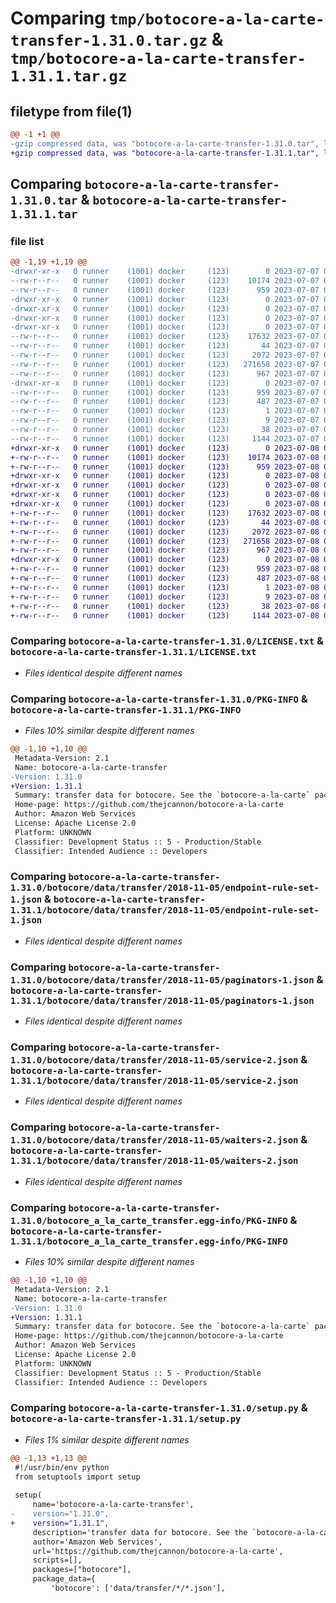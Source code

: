 # Comparing `tmp/botocore-a-la-carte-transfer-1.31.0.tar.gz` & `tmp/botocore-a-la-carte-transfer-1.31.1.tar.gz`

## filetype from file(1)

```diff
@@ -1 +1 @@
-gzip compressed data, was "botocore-a-la-carte-transfer-1.31.0.tar", last modified: Fri Jul  7 01:44:24 2023, max compression
+gzip compressed data, was "botocore-a-la-carte-transfer-1.31.1.tar", last modified: Sat Jul  8 01:42:45 2023, max compression
```

## Comparing `botocore-a-la-carte-transfer-1.31.0.tar` & `botocore-a-la-carte-transfer-1.31.1.tar`

### file list

```diff
@@ -1,19 +1,19 @@
-drwxr-xr-x   0 runner    (1001) docker     (123)        0 2023-07-07 01:44:24.067730 botocore-a-la-carte-transfer-1.31.0/
--rw-r--r--   0 runner    (1001) docker     (123)    10174 2023-07-07 01:44:23.000000 botocore-a-la-carte-transfer-1.31.0/LICENSE.txt
--rw-r--r--   0 runner    (1001) docker     (123)      959 2023-07-07 01:44:24.067730 botocore-a-la-carte-transfer-1.31.0/PKG-INFO
-drwxr-xr-x   0 runner    (1001) docker     (123)        0 2023-07-07 01:44:24.067730 botocore-a-la-carte-transfer-1.31.0/botocore/
-drwxr-xr-x   0 runner    (1001) docker     (123)        0 2023-07-07 01:44:24.067730 botocore-a-la-carte-transfer-1.31.0/botocore/data/
-drwxr-xr-x   0 runner    (1001) docker     (123)        0 2023-07-07 01:44:24.067730 botocore-a-la-carte-transfer-1.31.0/botocore/data/transfer/
-drwxr-xr-x   0 runner    (1001) docker     (123)        0 2023-07-07 01:44:24.067730 botocore-a-la-carte-transfer-1.31.0/botocore/data/transfer/2018-11-05/
--rw-r--r--   0 runner    (1001) docker     (123)    17632 2023-07-07 01:43:28.000000 botocore-a-la-carte-transfer-1.31.0/botocore/data/transfer/2018-11-05/endpoint-rule-set-1.json
--rw-r--r--   0 runner    (1001) docker     (123)       44 2023-07-07 01:43:28.000000 botocore-a-la-carte-transfer-1.31.0/botocore/data/transfer/2018-11-05/examples-1.json
--rw-r--r--   0 runner    (1001) docker     (123)     2072 2023-07-07 01:43:28.000000 botocore-a-la-carte-transfer-1.31.0/botocore/data/transfer/2018-11-05/paginators-1.json
--rw-r--r--   0 runner    (1001) docker     (123)   271658 2023-07-07 01:43:28.000000 botocore-a-la-carte-transfer-1.31.0/botocore/data/transfer/2018-11-05/service-2.json
--rw-r--r--   0 runner    (1001) docker     (123)      967 2023-07-07 01:43:28.000000 botocore-a-la-carte-transfer-1.31.0/botocore/data/transfer/2018-11-05/waiters-2.json
-drwxr-xr-x   0 runner    (1001) docker     (123)        0 2023-07-07 01:44:24.067730 botocore-a-la-carte-transfer-1.31.0/botocore_a_la_carte_transfer.egg-info/
--rw-r--r--   0 runner    (1001) docker     (123)      959 2023-07-07 01:44:24.000000 botocore-a-la-carte-transfer-1.31.0/botocore_a_la_carte_transfer.egg-info/PKG-INFO
--rw-r--r--   0 runner    (1001) docker     (123)      487 2023-07-07 01:44:24.000000 botocore-a-la-carte-transfer-1.31.0/botocore_a_la_carte_transfer.egg-info/SOURCES.txt
--rw-r--r--   0 runner    (1001) docker     (123)        1 2023-07-07 01:44:24.000000 botocore-a-la-carte-transfer-1.31.0/botocore_a_la_carte_transfer.egg-info/dependency_links.txt
--rw-r--r--   0 runner    (1001) docker     (123)        9 2023-07-07 01:44:24.000000 botocore-a-la-carte-transfer-1.31.0/botocore_a_la_carte_transfer.egg-info/top_level.txt
--rw-r--r--   0 runner    (1001) docker     (123)       38 2023-07-07 01:44:24.067730 botocore-a-la-carte-transfer-1.31.0/setup.cfg
--rw-r--r--   0 runner    (1001) docker     (123)     1144 2023-07-07 01:44:23.000000 botocore-a-la-carte-transfer-1.31.0/setup.py
+drwxr-xr-x   0 runner    (1001) docker     (123)        0 2023-07-08 01:42:45.055808 botocore-a-la-carte-transfer-1.31.1/
+-rw-r--r--   0 runner    (1001) docker     (123)    10174 2023-07-08 01:42:44.000000 botocore-a-la-carte-transfer-1.31.1/LICENSE.txt
+-rw-r--r--   0 runner    (1001) docker     (123)      959 2023-07-08 01:42:45.055808 botocore-a-la-carte-transfer-1.31.1/PKG-INFO
+drwxr-xr-x   0 runner    (1001) docker     (123)        0 2023-07-08 01:42:45.055808 botocore-a-la-carte-transfer-1.31.1/botocore/
+drwxr-xr-x   0 runner    (1001) docker     (123)        0 2023-07-08 01:42:45.055808 botocore-a-la-carte-transfer-1.31.1/botocore/data/
+drwxr-xr-x   0 runner    (1001) docker     (123)        0 2023-07-08 01:42:45.055808 botocore-a-la-carte-transfer-1.31.1/botocore/data/transfer/
+drwxr-xr-x   0 runner    (1001) docker     (123)        0 2023-07-08 01:42:45.055808 botocore-a-la-carte-transfer-1.31.1/botocore/data/transfer/2018-11-05/
+-rw-r--r--   0 runner    (1001) docker     (123)    17632 2023-07-08 01:41:59.000000 botocore-a-la-carte-transfer-1.31.1/botocore/data/transfer/2018-11-05/endpoint-rule-set-1.json
+-rw-r--r--   0 runner    (1001) docker     (123)       44 2023-07-08 01:41:59.000000 botocore-a-la-carte-transfer-1.31.1/botocore/data/transfer/2018-11-05/examples-1.json
+-rw-r--r--   0 runner    (1001) docker     (123)     2072 2023-07-08 01:41:59.000000 botocore-a-la-carte-transfer-1.31.1/botocore/data/transfer/2018-11-05/paginators-1.json
+-rw-r--r--   0 runner    (1001) docker     (123)   271658 2023-07-08 01:41:59.000000 botocore-a-la-carte-transfer-1.31.1/botocore/data/transfer/2018-11-05/service-2.json
+-rw-r--r--   0 runner    (1001) docker     (123)      967 2023-07-08 01:41:59.000000 botocore-a-la-carte-transfer-1.31.1/botocore/data/transfer/2018-11-05/waiters-2.json
+drwxr-xr-x   0 runner    (1001) docker     (123)        0 2023-07-08 01:42:45.055808 botocore-a-la-carte-transfer-1.31.1/botocore_a_la_carte_transfer.egg-info/
+-rw-r--r--   0 runner    (1001) docker     (123)      959 2023-07-08 01:42:45.000000 botocore-a-la-carte-transfer-1.31.1/botocore_a_la_carte_transfer.egg-info/PKG-INFO
+-rw-r--r--   0 runner    (1001) docker     (123)      487 2023-07-08 01:42:45.000000 botocore-a-la-carte-transfer-1.31.1/botocore_a_la_carte_transfer.egg-info/SOURCES.txt
+-rw-r--r--   0 runner    (1001) docker     (123)        1 2023-07-08 01:42:45.000000 botocore-a-la-carte-transfer-1.31.1/botocore_a_la_carte_transfer.egg-info/dependency_links.txt
+-rw-r--r--   0 runner    (1001) docker     (123)        9 2023-07-08 01:42:45.000000 botocore-a-la-carte-transfer-1.31.1/botocore_a_la_carte_transfer.egg-info/top_level.txt
+-rw-r--r--   0 runner    (1001) docker     (123)       38 2023-07-08 01:42:45.055808 botocore-a-la-carte-transfer-1.31.1/setup.cfg
+-rw-r--r--   0 runner    (1001) docker     (123)     1144 2023-07-08 01:42:44.000000 botocore-a-la-carte-transfer-1.31.1/setup.py
```

### Comparing `botocore-a-la-carte-transfer-1.31.0/LICENSE.txt` & `botocore-a-la-carte-transfer-1.31.1/LICENSE.txt`

 * *Files identical despite different names*

### Comparing `botocore-a-la-carte-transfer-1.31.0/PKG-INFO` & `botocore-a-la-carte-transfer-1.31.1/PKG-INFO`

 * *Files 10% similar despite different names*

```diff
@@ -1,10 +1,10 @@
 Metadata-Version: 2.1
 Name: botocore-a-la-carte-transfer
-Version: 1.31.0
+Version: 1.31.1
 Summary: transfer data for botocore. See the `botocore-a-la-carte` package for more info.
 Home-page: https://github.com/thejcannon/botocore-a-la-carte
 Author: Amazon Web Services
 License: Apache License 2.0
 Platform: UNKNOWN
 Classifier: Development Status :: 5 - Production/Stable
 Classifier: Intended Audience :: Developers
```

### Comparing `botocore-a-la-carte-transfer-1.31.0/botocore/data/transfer/2018-11-05/endpoint-rule-set-1.json` & `botocore-a-la-carte-transfer-1.31.1/botocore/data/transfer/2018-11-05/endpoint-rule-set-1.json`

 * *Files identical despite different names*

### Comparing `botocore-a-la-carte-transfer-1.31.0/botocore/data/transfer/2018-11-05/paginators-1.json` & `botocore-a-la-carte-transfer-1.31.1/botocore/data/transfer/2018-11-05/paginators-1.json`

 * *Files identical despite different names*

### Comparing `botocore-a-la-carte-transfer-1.31.0/botocore/data/transfer/2018-11-05/service-2.json` & `botocore-a-la-carte-transfer-1.31.1/botocore/data/transfer/2018-11-05/service-2.json`

 * *Files identical despite different names*

### Comparing `botocore-a-la-carte-transfer-1.31.0/botocore/data/transfer/2018-11-05/waiters-2.json` & `botocore-a-la-carte-transfer-1.31.1/botocore/data/transfer/2018-11-05/waiters-2.json`

 * *Files identical despite different names*

### Comparing `botocore-a-la-carte-transfer-1.31.0/botocore_a_la_carte_transfer.egg-info/PKG-INFO` & `botocore-a-la-carte-transfer-1.31.1/botocore_a_la_carte_transfer.egg-info/PKG-INFO`

 * *Files 10% similar despite different names*

```diff
@@ -1,10 +1,10 @@
 Metadata-Version: 2.1
 Name: botocore-a-la-carte-transfer
-Version: 1.31.0
+Version: 1.31.1
 Summary: transfer data for botocore. See the `botocore-a-la-carte` package for more info.
 Home-page: https://github.com/thejcannon/botocore-a-la-carte
 Author: Amazon Web Services
 License: Apache License 2.0
 Platform: UNKNOWN
 Classifier: Development Status :: 5 - Production/Stable
 Classifier: Intended Audience :: Developers
```

### Comparing `botocore-a-la-carte-transfer-1.31.0/setup.py` & `botocore-a-la-carte-transfer-1.31.1/setup.py`

 * *Files 1% similar despite different names*

```diff
@@ -1,13 +1,13 @@
 #!/usr/bin/env python
 from setuptools import setup
 
 setup(
     name='botocore-a-la-carte-transfer',
-    version="1.31.0",
+    version="1.31.1",
     description='transfer data for botocore. See the `botocore-a-la-carte` package for more info.',
     author='Amazon Web Services',
     url='https://github.com/thejcannon/botocore-a-la-carte',
     scripts=[],
     packages=["botocore"],
     package_data={
         'botocore': ['data/transfer/*/*.json'],
```

